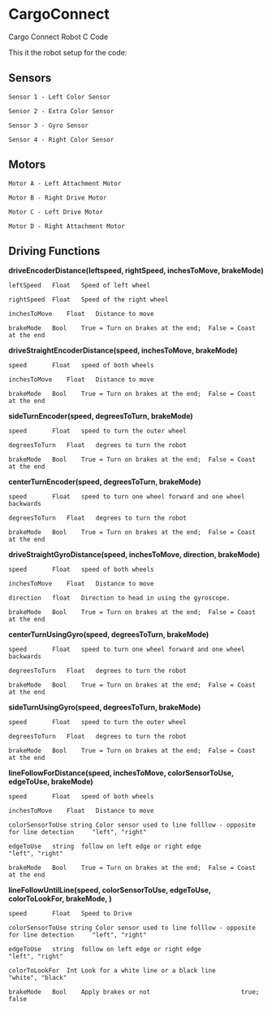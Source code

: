 # CargoConnect
Cargo Connect Robot C Code

This it the robot setup for the code:

Sensors
----------------------------------------------------------------
	Sensor 1 - Left Color Sensor

	Sensor 2 - Extra Color Sensor

	Sensor 3 - Gyro Sensor

	Sensor 4 - Right Color Sensor

Motors
----------------------------------------------------------------
	Motor A - Left Attachment Motor

	Motor B - Right Drive Motor 
	
	Motor C - Left Drive Motor

	Motor D - Right Attachment Motor 


Driving Functions
----------------------------------------------------------------
**driveEncoderDistance(leftspeed, rightSpeed, inchesToMove, brakeMode)**

	leftSpeed	Float	Speed of left wheel
	
	rightSpeed	Float	Speed of the right wheel
	
	inchesToMove	Float	Distance to move
	
	brakeMode	Bool	True = Turn on brakes at the end;  False = Coast at the end
	


**driveStraightEncoderDistance(speed, inchesToMove, brakeMode)**

	speed		Float	speed of both wheels 
	
	inchesToMove	Float	Distance to move
	
	brakeMode	Bool	True = Turn on brakes at the end;  False = Coast at the end



**sideTurnEncoder(speed, degreesToTurn, brakeMode)**

	speed		Float	speed to turn the outer wheel
	
	degreesToTurn	Float	degrees to turn the robot
	
	brakeMode	Bool	True = Turn on brakes at the end;  False = Coast at the end



**centerTurnEncoder(speed, degreesToTurn, brakeMode)**

	speed		Float	speed to turn one wheel forward and one wheel backwards
	
	degreesToTurn	Float	degrees to turn the robot
	
	brakeMode	Bool	True = Turn on brakes at the end;  False = Coast at the end



**driveStraightGyroDistance(speed, inchesToMove, direction, brakeMode)**

	speed		Float	speed of both wheels 

	inchesToMove	Float	Distance to move
	
	direction	float	Direction to head in using the gyroscope.  
	
	brakeMode	Bool	True = Turn on brakes at the end;  False = Coast at the end



**centerTurnUsingGyro(speed, degreesToTurn, brakeMode)**

	speed		Float	speed to turn one wheel forward and one wheel backwards

	degreesToTurn	Float	degrees to turn the robot
	
	brakeMode	Bool	True = Turn on brakes at the end;  False = Coast at the end



**sideTurnUsingGyro(speed, degreesToTurn, brakeMode)**

	speed		Float	speed to turn the outer wheel
	
	degreesToTurn	Float	degrees to turn the robot
	
	brakeMode	Bool	True = Turn on brakes at the end;  False = Coast at the end



**lineFollowForDistance(speed, inchesToMove, colorSensorToUse, edgeToUse, brakeMode)**

	speed		Float	speed of both wheels 
	
	inchesToMove	Float	Distance to move

	colorSensorToUse string	Color sensor used to line folllow - opposite for line detection		"left", "right"         
	
	edgeToUse	string	follow on left edge or right edge					"left", "right"   
	
	brakeMode	Bool	True = Turn on brakes at the end;  False = Coast at the end


    
**lineFollowUntilLine(speed, colorSensorToUse, edgeToUse, colorToLookFor, brakeMode, )**

	speed 		Float	Speed to Drive
	
	colorSensorToUse string	Color sensor used to line folllow - opposite for line detection		"left", "right"        
	
	edgeToUse	string	follow on left edge or right edge					"left", "right"
	
	colorToLookFor	Int	Look for a white line or a black line					"white", "black"  
	
	brakeMode	Bool	Apply brakes or not							true; false
